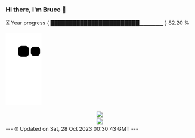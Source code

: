 ### Hi there, I'm Bruce 👋
⏳ Year progress { ████████████████████████▁▁▁▁▁▁ } 82.20 %

![](https://raw.githubusercontent.com/Swiftie13st/Swiftie13st/main/assets/github-contribution-grid-snake.svg)


<div align="center"> <img src="https://metrics.lecoq.io/Swiftie13st?template=classic&config.timezone=Asia%2FShanghai"> </div>

<div align="center"> <img src="https://github-readme-streak-stats.herokuapp.com/?user=Swiftie13st" /> </div>
---
⏰ Updated on Sat, 28 Oct 2023 00:30:43 GMT
---

